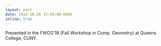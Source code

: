 ```yaml
---
layout: post
date: 2018-10-26 15:59:00-0400
inline: true
---
```


Presented in the FWCG'18 (Fall Workshop in Comp. Geometry) at Queens College, CUNY.

